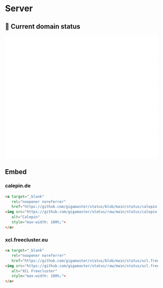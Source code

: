# Server



## 🚥 Current domain status

<!-- <downtime-status> -->
![Calepin](/status/calepin.de-443.svg)
![XCL Freecluster](/status/xcl.freecluster.eu-443.svg)
![Atelier Media](/status/sites.google.com-view-ateliermedia--443.svg)
![Google DNS](/status/8.8.8.8-53.svg)
![Unavailable website](/status/unavailable.website.com-443.svg)
<!-- <downtime-status/> -->

## Embed

### calepin.de

```html
<a target="_blank" 
   rel="noopener noreferrer" 
   href="https://github.com/gigamaster/status/blob/main/status/calepin.de-443.svg">
<img src="https://github.com/gigamaster/status/raw/main/status/calepin.de-443.svg" 
   alt="Calepin" 
   style="max-width: 100%;">
</a>
```

### xcl.freecluster.eu

```html
<a target="_blank" 
   rel="noopener noreferrer" 
   href="https://github.com/gigamaster/status/blob/main/status/xcl.freecluster.eu-443.svg">
<img src="https://github.com/gigamaster/status/raw/main/status/xcl.freecluster.eu-443.svg" 
   alt="XCL Freecluster" 
   style="max-width: 100%;">
</a>
```